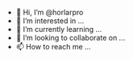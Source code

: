 - 👋 Hi, I’m @horlarpro
- 👀 I’m interested in ...
- 🌱 I’m currently learning ...
- 💞️ I’m looking to collaborate on ...
- 📫 How to reach me ...

<!---
horlarpro/horlarpro is a ✨ special ✨ repository because its `README.md` (this file) appears on your GitHub profile.
You can click the Preview link to take a look at your changes.
--->
